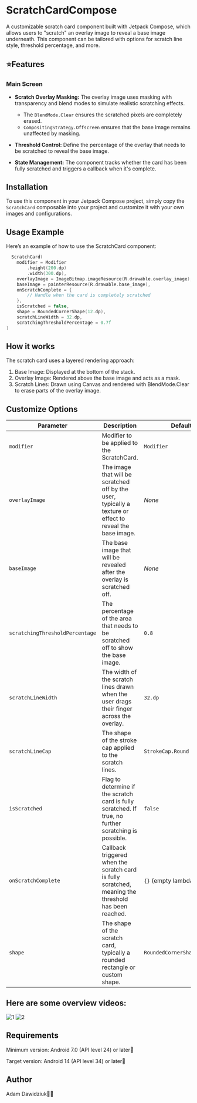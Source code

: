 # ScratchCardCompose
A customizable scratch card component built with Jetpack Compose, which allows users to "scratch" an overlay image to reveal a base image underneath. This component can be tailored with options for scratch line style, threshold percentage, and more.

## ⭐️Features
### Main Screen 
- **Scratch Overlay Masking:** The overlay image uses masking with transparency and blend modes to simulate realistic scratching effects.
  - The ``BlendMode.Clear`` ensures the scratched pixels are completely erased.
  - ``CompositingStrategy.Offscreen`` ensures that the base image remains unaffected by masking.
  
- **Threshold Control:** Define the percentage of the overlay that needs to be scratched to reveal the base image.

- **State Management:** The component tracks whether the card has been fully scratched and triggers a callback when it's complete.

## Installation
To use this component in your Jetpack Compose project, simply copy the ``ScratchCard``  composable into your project and customize it with your own images and configurations.

## Usage Example
Here’s an example of how to use the ScratchCard component:
```kotlin
  ScratchCard(
    modifier = Modifier
        .height(200.dp)
        .width(300.dp),
    overlayImage = ImageBitmap.imageResource(R.drawable.overlay_image),
    baseImage = painterResource(R.drawable.base_image),
    onScratchComplete = {
        // Handle when the card is completely scratched
    },
    isScratched = false,
    shape = RoundedCornerShape(12.dp),
    scratchLineWidth = 32.dp,
    scratchingThresholdPercentage = 0.7f
)
```

## How it works
The scratch card uses a layered rendering approach:
1. Base Image: Displayed at the bottom of the stack.
2. Overlay Image: Rendered above the base image and acts as a mask.
3. Scratch Lines: Drawn using Canvas and rendered with BlendMode.Clear to erase parts of the overlay image.

## Customize Options

| Parameter                     | Description                                                                                                   | Default               |
|-------------------------------|---------------------------------------------------------------------------------------------------------------|-----------------------|
| `modifier`                    | Modifier to be applied to the ScratchCard.                                                                   | `Modifier`           |
| `overlayImage`                | The image that will be scratched off by the user, typically a texture or effect to reveal the base image.     | _None_                |
| `baseImage`                   | The base image that will be revealed after the overlay is scratched off.                                     | _None_                |
| `scratchingThresholdPercentage` | The percentage of the area that needs to be scratched off to show the base image.                          | `0.8`                 |
| `scratchLineWidth`            | The width of the scratch lines drawn when the user drags their finger across the overlay.                    | `32.dp`               |
| `scratchLineCap`              | The shape of the stroke cap applied to the scratch lines.                                                    | `StrokeCap.Round`     |
| `isScratched`                 | Flag to determine if the scratch card is fully scratched. If true, no further scratching is possible.        | `false`               |
| `onScratchComplete`           | Callback triggered when the scratch card is fully scratched, meaning the threshold has been reached.         | `{}` (empty lambda)   |
| `shape`                       | The shape of the scratch card, typically a rounded rectangle or custom shape.                                | `RoundedCornerShape(12.dp)` |


## Here are some overview videos:
![1](https://github.com/user-attachments/assets/95a3ed0a-d98b-49af-9149-c68091bdd041)
![2](https://github.com/user-attachments/assets/e85662d1-dc63-498a-963b-1d4a5bb674c9)

## Requirements
Minimum version: Android 7.0 (API level 24) or later📱

Target version: Android 14 (API level 34) or later📱

## Author
Adam Dawidziuk🧑‍💻

